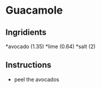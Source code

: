 # Guacamole
## Ingridients
*avocado (1.35)
*lime (0.64)
*salt (2)
## Instructions
* peel the avocados
